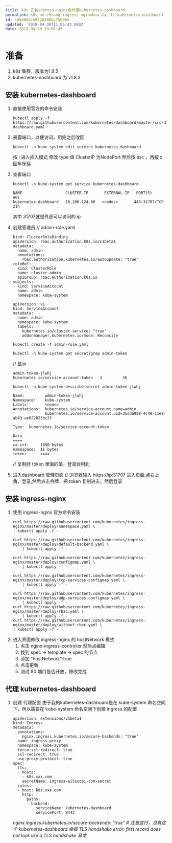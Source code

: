 ```yaml
---
title: k8s 安装ingress-nginx后代理kubernetes-dashboard
permalink: k8s-an-zhuang-ingress-nginxhou-dai-li-kubernetes-dashboard
id: 5d5e865ce9326100bc7569be
updated: '2018-04-30T11:06:43.000Z'
date: 2018-04-30 19:06:43
---
```


# 准备
1. k8s 集群，版本为1.9.5
2. kubernetes-dashboard 为 v1.8.3

## 安装 kubernetes-dashboard
1. 直接使用官方的命令安装
    ```
    kubectl apply -f https://raw.githubusercontent.com/kubernetes/dashboard/master/src/deploy/recommended/kubernetes-dashboard.yaml
    ```
1. 暴露端口，以便访问，用完之后改回
    ```
    kubectl -n kube-system edit service kubernetes-dashboard
    ```
    按 i 进入插入模式
    修改 type 值 ClusterIP 为NodePort
    然后按 esc ，再按 x 回车保存
1. 查看端口
    ```
    kubectl -n kube-system get service kubernetes-dashboard
    ```
    ```
    NAME                   CLUSTER-IP       EXTERNAL-IP   PORT(S)        AGE
    kubernetes-dashboard   10.100.124.90   <nodes>       443:31707/TCP   21h
    ```
    其中 31707就是外部可以访问的 ip
1. 创建管理员
    // admin-role.yaml
    ```
    kind: ClusterRoleBinding
    apiVersion: rbac.authorization.k8s.io/v1beta1
    metadata:
      name: admin
      annotations:
        rbac.authorization.kubernetes.io/autoupdate: "true"
    roleRef:
      kind: ClusterRole
      name: cluster-admin
      apiGroup: rbac.authorization.k8s.io
    subjects:
    - kind: ServiceAccount
      name: admin
      namespace: kube-system
    ---
    apiVersion: v1
    kind: ServiceAccount
    metadata:
      name: admin
      namespace: kube-system
      labels:
        kubernetes.io/cluster-service: "true"
        addonmanager.kubernetes.io/mode: Reconcile
    ```
    
    ```
    kubectl create -f admin-role.yaml
    ```
    ```
    kubectl -n kube-system get secret|grep admin-token
    ```
    // 显示
    ```
    admin-token-jlwhj                                kubernetes.io/service-account-token   3         3h
    ```
    ```
    kubectl -n kube-system describe secret admin-token-jlwhj
    ```
    ```
    Name:         admin-token-jlwhj
    Namespace:    kube-system
    Labels:       <none>
    Annotations:  kubernetes.io/service-account.name=admin
                  kubernetes.io/service-account.uid=35dda908-4c49-11e8-ab43-ae622023bc2f

    Type:  kubernetes.io/service-account-token

    Data
    ====
    ca.crt:     1090 bytes
    namespace:  11 bytes
    token:      xxxx
    ```
    // 复制好 token 里面的值，登录会用到
3. 进入dashboard 管理页面
    // 浏览器输入 https://ip:31707 进入页面,点右上角，登录,然后点击令牌，把 token 复制进去，然后登录

## 安装 ingress-nginx
1. 使用 ingress-nginx 官方命令安装
    ```
    curl https://raw.githubusercontent.com/kubernetes/ingress-nginx/master/deploy/namespace.yaml \
    | kubectl apply -f -

    curl https://raw.githubusercontent.com/kubernetes/ingress-nginx/master/deploy/default-backend.yaml \
        | kubectl apply -f -

    curl https://raw.githubusercontent.com/kubernetes/ingress-nginx/master/deploy/configmap.yaml \
        | kubectl apply -f -

    curl https://raw.githubusercontent.com/kubernetes/ingress-nginx/master/deploy/tcp-services-configmap.yaml \
        | kubectl apply -f -

    curl https://raw.githubusercontent.com/kubernetes/ingress-nginx/master/deploy/udp-services-configmap.yaml \
        | kubectl apply -f -
    curl https://raw.githubusercontent.com/kubernetes/ingress-nginx/master/deploy/rbac.yaml \
        | kubectl apply -f -
    curl https://raw.githubusercontent.com/kubernetes/ingress-nginx/master/deploy/without-rbac.yaml \
    | kubectl apply -f -    
    ```
1. 进入界面修改 ingress-nginx 的 hostNetwork 模式
    1. 点击 nginx-ingress-controller 然后点编辑
    2. 找到 spec -> template -> spec 的节点
    3. 添加 "hostNetwork":true
    4. 点击更新
    5. 测试 80 端口是否开放，修改完成

## 代理 kubernetes-dashboard
1. 创建 代理配置
    由于我的kubernetes-dashboard是在 kube-system 命名空间下，所以需要在 kube-system 命名空间下创建 ingress 的配置
    ```
    apiVersion: extensions/v1beta1
    kind: Ingress
    metadata:
      annotations:
        nginx.ingress.kubernetes.io/secure-backends: "true" 
      name: ingress-proxy
      namespace: kube-system
      force-ssl-redirect: true
      ssl-redirect: true
      use-proxy-protocol: true
    spec:
      tls:
      - hosts:
        - k8s.xxx.com
        secretName: ingress-ai5suoai-com-secret
      rules:
      - host: k8s.xxx.com
        http:
          paths:
          - backend:
              serviceName: kubernetes-dashboard
              servicePort: 8443
    ```
    *nginx.ingress.kubernetes.io/secure-backends: "true" # 注意这行，没有这个 kubernetes-dashboard 会报 TLS handshake error: first record does not look like a TLS handshake 异常*
